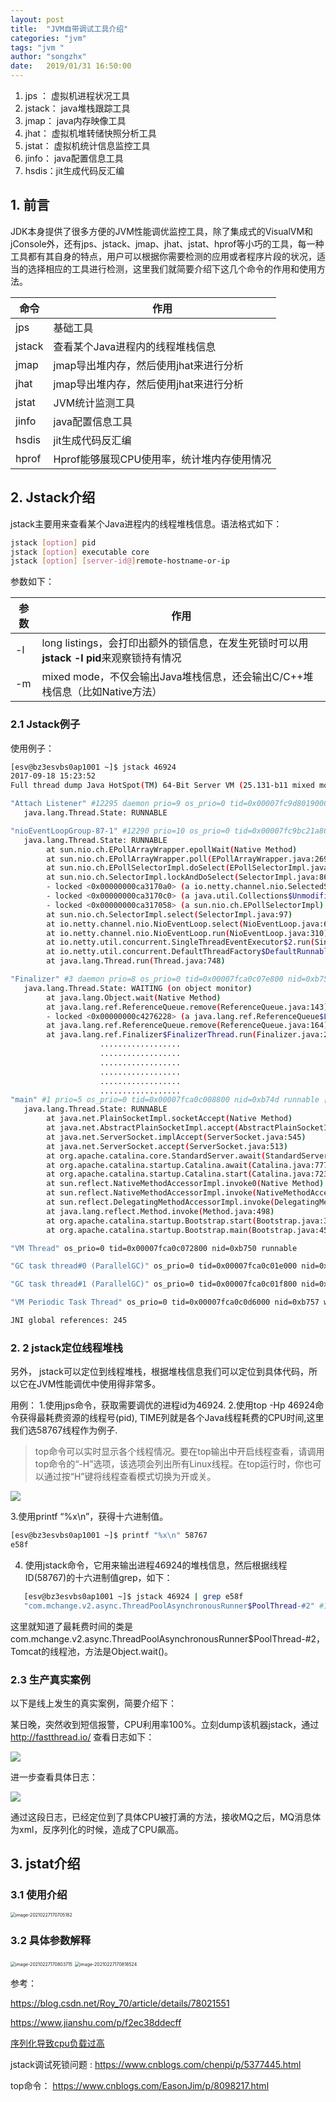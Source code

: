 ```yaml
---
layout: post
title:  "JVM自带调试工具介绍"
categories: "jvm"
tags: "jvm "
author: "songzhx"
date:   2019/01/31 16:50:00 
---
```


1. jps ： 虚拟机进程状况工具
2. jstack： java堆栈跟踪工具
3. jmap： java内存映像工具
4. jhat： 虚拟机堆转储快照分析工具
5. jstat： 虚拟机统计信息监控工具
6. jinfo： java配置信息工具
7. hsdis：jit生成代码反汇编



## 1. 前言

​	JDK本身提供了很多方便的JVM性能调优监控工具，除了集成式的VisualVM和jConsole外，还有jps、jstack、jmap、jhat、jstat、hprof等小巧的工具，每一种工具都有其自身的特点，用户可以根据你需要检测的应用或者程序片段的状况，适当的选择相应的工具进行检测，这里我们就简要介绍下这几个命令的作用和使用方法。



|命令|作用|
| ---- | ---- |
|jps|	基础工具|
|jstack|查看某个Java进程内的线程堆栈信息|
|jmap|	jmap导出堆内存，然后使用jhat来进行分析|
|jhat|	jmap导出堆内存，然后使用jhat来进行分析|
|jstat|	JVM统计监测工具|
|jinfo|java配置信息工具|
|hsdis|jit生成代码反汇编|
|hprof|Hprof能够展现CPU使用率，统计堆内存使用情况|



##  2. Jstack介绍

jstack主要用来查看某个Java进程内的线程堆栈信息。语法格式如下：

```bash
jstack [option] pid  
jstack [option] executable core  
jstack [option] [server-id@]remote-hostname-or-ip
```

参数如下：

| 参数 | 作用                                                         |
| ---- | ------------------------------------------------------------ |
| -l   | long listings，会打印出额外的锁信息，在发生死锁时可以用**jstack -l pid**来观察锁持有情况 |
| -m   | mixed mode，不仅会输出Java堆栈信息，还会输出C/C++堆栈信息（比如Native方法） |



### 2.1 Jstack例子

使用例子：

```bash
[esv@bz3esvbs0ap1001 ~]$ jstack 46924
2017-09-18 15:23:52
Full thread dump Java HotSpot(TM) 64-Bit Server VM (25.131-b11 mixed mode):

"Attach Listener" #12295 daemon prio=9 os_prio=0 tid=0x00007fc9d8019000 nid=0x2656 waiting on condition [0x0000000000000000]
   java.lang.Thread.State: RUNNABLE

"nioEventLoopGroup-87-1" #12290 prio=10 os_prio=0 tid=0x00007fc9bc21a800 nid=0x72e runnable [0x00007fc9dc5b8000]
   java.lang.Thread.State: RUNNABLE
        at sun.nio.ch.EPollArrayWrapper.epollWait(Native Method)
        at sun.nio.ch.EPollArrayWrapper.poll(EPollArrayWrapper.java:269)
        at sun.nio.ch.EPollSelectorImpl.doSelect(EPollSelectorImpl.java:93)
        at sun.nio.ch.SelectorImpl.lockAndDoSelect(SelectorImpl.java:86)
        - locked <0x00000000ca3170a0> (a io.netty.channel.nio.SelectedSelectionKeySet)
        - locked <0x00000000ca3170c0> (a java.util.Collections$UnmodifiableSet)
        - locked <0x00000000ca317058> (a sun.nio.ch.EPollSelectorImpl)
        at sun.nio.ch.SelectorImpl.select(SelectorImpl.java:97)
        at io.netty.channel.nio.NioEventLoop.select(NioEventLoop.java:622)
        at io.netty.channel.nio.NioEventLoop.run(NioEventLoop.java:310)
        at io.netty.util.concurrent.SingleThreadEventExecutor$2.run(SingleThreadEventExecutor.java:111)
        at io.netty.util.concurrent.DefaultThreadFactory$DefaultRunnableDecorator.run(DefaultThreadFactory.java:137)
        at java.lang.Thread.run(Thread.java:748)

"Finalizer" #3 daemon prio=8 os_prio=0 tid=0x00007fca0c07e800 nid=0xb752 in Object.wait() [0x00007fc9fcdfc000]
   java.lang.Thread.State: WAITING (on object monitor)
        at java.lang.Object.wait(Native Method)
        at java.lang.ref.ReferenceQueue.remove(ReferenceQueue.java:143)
        - locked <0x00000000c4276228> (a java.lang.ref.ReferenceQueue$Lock)
        at java.lang.ref.ReferenceQueue.remove(ReferenceQueue.java:164)
        at java.lang.ref.Finalizer$FinalizerThread.run(Finalizer.java:209)
                    ..................
                    ..................
                    ..................
                    ..................
                    ..................
                    ..................
"main" #1 prio=5 os_prio=0 tid=0x00007fca0c008800 nid=0xb74d runnable [0x00007fca12939000]
   java.lang.Thread.State: RUNNABLE
        at java.net.PlainSocketImpl.socketAccept(Native Method)
        at java.net.AbstractPlainSocketImpl.accept(AbstractPlainSocketImpl.java:409)
        at java.net.ServerSocket.implAccept(ServerSocket.java:545)
        at java.net.ServerSocket.accept(ServerSocket.java:513)
        at org.apache.catalina.core.StandardServer.await(StandardServer.java:451)
        at org.apache.catalina.startup.Catalina.await(Catalina.java:777)
        at org.apache.catalina.startup.Catalina.start(Catalina.java:723)
        at sun.reflect.NativeMethodAccessorImpl.invoke0(Native Method)
        at sun.reflect.NativeMethodAccessorImpl.invoke(NativeMethodAccessorImpl.java:62)
        at sun.reflect.DelegatingMethodAccessorImpl.invoke(DelegatingMethodAccessorImpl.java:43)
        at java.lang.reflect.Method.invoke(Method.java:498)
        at org.apache.catalina.startup.Bootstrap.start(Bootstrap.java:321)
        at org.apache.catalina.startup.Bootstrap.main(Bootstrap.java:455)

"VM Thread" os_prio=0 tid=0x00007fca0c072800 nid=0xb750 runnable 

"GC task thread#0 (ParallelGC)" os_prio=0 tid=0x00007fca0c01e000 nid=0xb74e runnable 

"GC task thread#1 (ParallelGC)" os_prio=0 tid=0x00007fca0c01f800 nid=0xb74f runnable 

"VM Periodic Task Thread" os_prio=0 tid=0x00007fca0c0d6000 nid=0xb757 waiting on condition 

JNI global references: 245
```



### 2. 2 jstack定位线程堆栈

另外， jstack可以定位到线程堆栈，根据堆栈信息我们可以定位到具体代码，所以它在JVM性能调优中使用得非常多。 

用例： 
1.使用jps命令，获取需要调优的进程id为46924. 
2.使用top -Hp 46924命令获得最耗费资源的线程号(pid), TIME列就是各个Java线程耗费的CPU时间,这里我们选58767线程作为例子.

> top命令可以实时显示各个线程情况。要在top输出中开启线程查看，请调用top命令的“-H”选项，该选项会列出所有Linux线程。在top运行时，你也可以通过按“H”键将线程查看模式切换为开或关。

![](https://tva1.sinaimg.cn/large/006y8mN6gy1g6fcr0guyij30rv0h2tr8.jpg)

3.使用printf “%x\n”，获得十六进制值。

```bash
[esv@bz3esvbs0ap1001 ~]$ printf "%x\n" 58767
e58f
```

4. 使用jstack命令，它用来输出进程46924的堆栈信息，然后根据线程ID(58767)的十六进制值grep，如下：

```bash
   [esv@bz3esvbs0ap1001 ~]$ jstack 46924 | grep e58f
   "com.mchange.v2.async.ThreadPoolAsynchronousRunner$PoolThread-#2" #12278 daemon prio=5 os_prio=0 tid=0x00007fc9e40cf000 nid=0xe58f in Object.wait() [0x00007fc9b5353000]
```

这里就知道了最耗费时间的类是com.mchange.v2.async.ThreadPoolAsynchronousRunner$PoolThread-#2，Tomcat的线程池，方法是Object.wait()。

### 2.3 生产真实案例

以下是线上发生的真实案例，简要介绍下：

某日晚，突然收到短信报警，CPU利用率100%。立刻dump该机器jstack，通过 http://fastthread.io/ 查看日志如下：



![](https://tva1.sinaimg.cn/large/006y8mN6gy1g6fcr2qixtj30hs0ay41c.jpg)



进一步查看具体日志：

![](https://tva1.sinaimg.cn/large/006y8mN6gy1g6fcr38i0pj30hs0bljws.jpg)



通过这段日志，已经定位到了具体CPU被打满的方法，接收MQ之后，MQ消息体为xml，反序列化的时候，造成了CPU飙高。



## 3. jstat介绍

### 3.1 使用介绍

<img src="https://tva1.sinaimg.cn/large/008eGmZEgy1go27f6ee1dj31bu0923zm.jpg" alt="image-20210227170705182" style="zoom: 50%;" />



### 3.2  具体参数解释

<img src="https://tva1.sinaimg.cn/large/008eGmZEgy1go27f9i9zfj31bu0gmtbx.jpg" alt="image-20210227170803715" style="zoom:50%;" />
<img src="https://tva1.sinaimg.cn/large/008eGmZEgy1go27fctt5pj31bu0d0tb4.jpg" alt="image-20210227170818524" style="zoom:50%;" />



参考：

<https://blog.csdn.net/Roy_70/article/details/78021551>

https://www.jianshu.com/p/f2ec38ddecff

[序列化导致cpu负载过高](<https://blog.csdn.net/qq_40827593/article/details/86747644>)

jstack调试死锁问题 : https://www.cnblogs.com/chenpi/p/5377445.html

top命令： https://www.cnblogs.com/EasonJim/p/8098217.html

